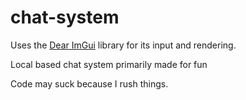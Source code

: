 # chat-system

Uses the [Dear ImGui](https://github.com/ocornut/imgui) library for its input and rendering.

Local based chat system primarily made for fun

Code may suck because I rush things.
